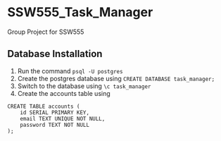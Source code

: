 # SSW555_Task_Manager
Group Project for SSW555

## Database Installation
1. Run the command ```psql -U postgres```
2. Create the postgres database using ```CREATE DATABASE task_manager;```
3. Switch to the database using ```\c task_manager```
4. Create the accounts table using 
```
CREATE TABLE accounts ( 
    id SERIAL PRIMARY KEY,
    email TEXT UNIQUE NOT NULL,
    password TEXT NOT NULL
);
```
